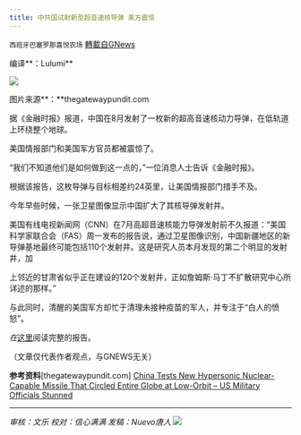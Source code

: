 ```yaml
---
title: 中共国试射新型超音速核导弹 美方震惊
---
```

`西班牙巴塞罗那喜悦农场` [轉載自GNews](https://gnews.org/zh-hans/1599581/)

编译**：Lulumi**

![](https://assets.gnews.org/wp-content/uploads/2021/10/image-307.png)

图片来源**：**thegatewaypundit.com

据《金融时报》报道，中国在8月发射了一枚新的超高音速核动力导弹，在低轨道上环绕整个地球。

美国情报部门和美国军方官员都被震惊了。

“我们不知道他们是如何做到这一点的，”一位消息人士告诉《金融时报》。

根据该报告，这枚导弹与目标相差约24英里，让美国情报部门措手不及。

今年早些时候，一张卫星图像显示中国扩大了其核导弹发射井。

美国有线电视新闻网（CNN）在7月高超音速核能力导弹发射前不久报道：“美国科学家联合会（FAS）周一发布的报告说，通过卫星图像识别，中国新疆地区的新导弹基地最终可能包括110个发射井。这是研究人员本月发现的第二个明显的发射井，加

上邻近的甘肃省似乎正在建设的120个发射井，正如詹姆斯·马丁不扩散研究中心所详述的那样。”

与此同时，清醒的美国军方却忙于清理未接种疫苗的军人，并专注于“白人的愤怒”。

*在*[这里](https://www.ft.com/content/ba0a3cde-719b-4040-93cb-a486e1f843fb)阅读完整的报告。

（文章仅代表作者观点，与GNEWS无关）

**参考资料**[thegatewaypundit.com] [China Tests New Hypersonic Nuclear-Capable Missile That Circled Entire Globe at Low-Orbit – US Military Officials Stunned](https://www.thegatewaypundit.com/2021/10/china-tests-new-hypersonic-nuclear-capable-missile-circled-entire-globe-low-orbit-us-military-officials-stunned/)

* * *

*审核：文乐 
校对：信心满满
发稿：Nuevo唐人*
![](https://assets.gnews.org/wp-content/uploads/2021/10/GNEWS_CH.-1-1.jpeg)
